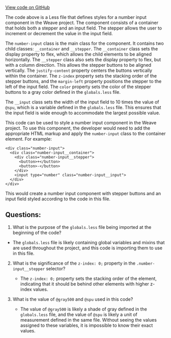 [View code on GitHub](https://github.com/wandb/weave/weave-js/src/common/css/NumberInput.less)

The code above is a Less file that defines styles for a number input component in the Weave project. The component consists of a container that holds both a stepper and an input field. The stepper allows the user to increment or decrement the value in the input field. 

The `number-input` class is the main class for the component. It contains two child classes: `__container` and `__stepper`. The `__container` class sets the display property to flex, which allows the child elements to be aligned horizontally. The `__stepper` class also sets the display property to flex, but with a column direction. This allows the stepper buttons to be aligned vertically. The `justify-content` property centers the buttons vertically within the container. The `z-index` property sets the stacking order of the stepper buttons, and the `margin-left` property positions the stepper to the left of the input field. The `color` property sets the color of the stepper buttons to a gray color defined in the `globals.less` file.

The `__input` class sets the width of the input field to 10 times the value of `@spu`, which is a variable defined in the `globals.less` file. This ensures that the input field is wide enough to accommodate the largest possible value.

This code can be used to style a number input component in the Weave project. To use this component, the developer would need to add the appropriate HTML markup and apply the `number-input` class to the container element. For example:

```
<div class="number-input">
  <div class="number-input__container">
    <div class="number-input__stepper">
      <button>+</button>
      <button>-</button>
    </div>
    <input type="number" class="number-input__input">
  </div>
</div>
```

This would create a number input component with stepper buttons and an input field styled according to the code in this file.
## Questions: 
 1. What is the purpose of the `globals.less` file being imported at the beginning of the code?
   - The `globals.less` file is likely containing global variables and mixins that are used throughout the project, and this code is importing them to use in this file.

2. What is the significance of the `z-index: 0;` property in the `.number-input__stepper` selector?
   - The `z-index: 0;` property sets the stacking order of the element, indicating that it should be behind other elements with higher z-index values.

3. What is the value of `@gray500` and `@spu` used in this code?
   - The value of `@gray500` is likely a shade of gray defined in the `globals.less` file, and the value of `@spu` is likely a unit of measurement defined in the same file. Without seeing the values assigned to these variables, it is impossible to know their exact values.
